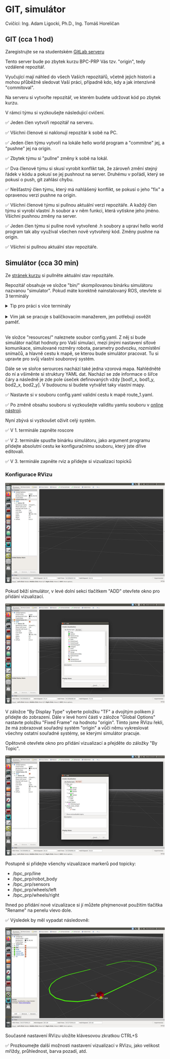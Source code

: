 # GIT, simulátor 

Cvičící: Ing. Adam Ligocki, Ph.D., Ing. Tomáš Horeličan

## GIT (cca 1 hod)

Zaregistrujte se na studentském [GitLab serveru](https://student.robotika.ceitec.vutbr.cz/)

Tento server bude po zbytek kurzu BPC-PRP Vás tzv. "origin", tedy vzdálené repozitář.

Vyučující mají náhled do všech Vaších repozitářů, včetně jejich historii a mohou přůběžně sledovat Vaší práci, případně kdo, kdy a jak intenzivně "commitoval".

Na serveru si vytvořte repozitář, ve kterém budete udržovat kód po zbytek kurzu.

V rámci týmu si vyzkoušejte následujicí cvičení.

✅ Jeden člen vytvoří repozitář na serveru.

✅ Všichni členové si naklonují repozitár k sobě na PC.

✅ Jeden člen týmu vytvoří na lokále hello world program a "commitne" jej, a "pushne" jej na origin.

✅ Zbytek týmu si "pullne" změny k sobě na lokál.

✅ Dva členové týmu si skusí vyrobit konflikt tak, že zároveň změní stejný řádek v kódu a pokusí se jej pushnout na server. Druhému v pořádí, který se pokusí o push, git zahlásí chybu.

✅ Nešťastný člen týmu, který má nahlášený konflikt, se pokusí o jeho "fix" a opravenou verzi pushne na origin.

✅ Všichni členové týmu si pullnou aktuální verzi repozitáře. A každý člen týmu si vyrobí vlastní .h soubor a v něm funkci, která vytiskne jeho jméno. Všichni pushnou změny na server.

✅ Jeden člen týmu si pullne nově vytvořené .h soubory a upraví hello world program tak aby využíval všechen nově vytvořený kód. Změny pushne na origin.

✅ Všichni si pullnou aktuální stav repozitáře.

## Simulátor (cca 30 min)

Ze [stránek kurzu](https://github.com/Robotics-BUT/BPC-PRP) si pullněte aktuální stav repozitáře.

Repozitář obsahuje ve složce "bin/" skompilovanou binárku simulátoru nazvanou "simulator". Pokud máte korektně nainstalovaný ROS, otevřete si 3 terminály

<details>
    <summary>Tip pro práci s více terminály</summary>
<br>
Pro práci s více okny terminálů je dobré si nainstalovat pomocí balíčkovacího manažeru program "terminator". Ten Vám umožní v jednom okně mít otevřených více terminálu.
</details>
<br>

<details>
    <summary>Vím jak se pracuje s balíčkovacím manažerem, jen potřebuji osvěžit paměť.</summary>
<br>
sudo apt install terminator
</details>
<br>

Ve složce "resources/" naleznete soubor config.yaml. Z něj si bude simulátor načítat hodnoty pro Vaší simulaci, mezi jinými nastavení síťové komunikace, simulované rozměry robota, parametry podvozku, rozmístění snímačů, a hlavně cestu k mapě, se kterou bude simulátor pracovat. Tu si upravte pro svůj vlastní souborový systém.

Dále se ve slořce serources nachází také jedna vzorová mapa. Nahlédněté do ní a všiměnte si struktury YAML dat. Nachází se zde informace o šířce čáry a následně je zde pole úseček definovaných vždy [bod1_x, bod1_y, bod2_x, bod2_y]. V budoucnu si budete vytvářet taky vlastní mapy.

✅ Nastavte si v souboru config.yaml validní cestu k mapě route_1.yaml.

✅ Po změně obsahu souboru si vyzkoušejte validitu yamlu souboru v [online nástroji](http://www.yamllint.com/).

Nyní zbývá si vyzkoušet oživit celý systém.

✅ V 1. terminále zapněte roscore

✅ V 2. terminále spusťte binárku simulátoru, jako argument programu přidejte absolutní cestu ke konfiguračnímu souboru, který jste dříve editovali.

✅ V 3. terminále zapněte rviz a přidejte si vizualizaci topicků 

### Konfigurace RVizu

![empty RViz](../images/rviz_1.jpg)

Pokud běží simulátor, v levé dolní sekci tlačítkem "ADD" otevřete okno pro přidání vizualizací.

![RViz add topic by display type](../images/rviz_2.jpg)

V záložce "By Display Type" vyberte položku "TF" a dvojitým polikem jí přidejte do zobrazení. Dále v levé horní části v záložce "Global Options" nastavte položku "Fixed Frame" na hodnotu "origin". Tímto jsme RVizu řekli, že má zobrazovat souřadný systém "origin" a vůči němu vykreslovat všechny ostatní souřadné systémy, se kterými simulátor pracuje.

Opětovně otevřete okno pro přidání vizualizací a přejděte do záložky "By Topic". 

![RViz add topic by topic](../images/rviz_3.jpg)

Postupně si přidejte všenchy vizualizace markerů pod topicky:
  - /bpc_prp/line
  - /bpc_prp/robot_body
  - /bpc_prp/sensors
  - /bpc_prp/wheels/left
  - /bpc_prp/wheels/right

Ihned po přidání nové vizualizace si jí můžete přejmenovat použitím tlačítka "Rename" na penelu vlevo dole.

✅ Výsledek by měl vypadat následovně:

![RViz Ready](../images/prp_1.jpg)

Současné nastavení RVizu uložíte klávesovou zkratkou CTRL+S

✅ Prozkoumejte další možnosti nastavení vizualizací v RVizu, jako velikost mříždy, průhlednost, barva pozadí, atd.
